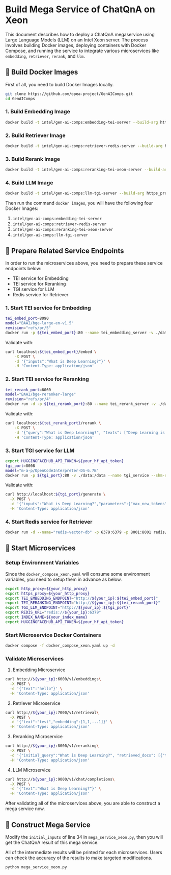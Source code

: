 # Build Mega Service of ChatQnA on Xeon

This document describes how to deploy a ChatQnA megaservice using Large Language Models (LLM) on an Intel Xeon server. The process involves building Docker images, deploying containers with Docker Compose, and running the service to integrate various microservices like `embedding`, `retriever`, `rerank`, and `llm`.

## 🚀 Build Docker Images

First of all, you need to build Docker Images locally.

```bash
git clone https://github.com/opea-project/GenAIComps.git
cd GenAIComps
```

### 1. Build Embedding Image

```bash
docker build -t intel/gen-ai-comps:embedding-tei-server --build-arg https_proxy=$https_proxy --build-arg http_proxy=$http_proxy -f comps/embeddings/docker/Dockerfile .
```

### 2. Build Retriever Image

```bash
docker build -t intel/gen-ai-comps:retriever-redis-server --build-arg https_proxy=$https_proxy --build-arg http_proxy=$http_proxy -f comps/retrievers/langchain/docker/Dockerfile .
```

### 3. Build Rerank Image

```bash
docker build -t intel/gen-ai-comps:reranking-tei-xeon-server --build-arg https_proxy=$https_proxy --build-arg http_proxy=$http_proxy -f comps/reranks/docker/Dockerfile .
```

### 4. Build LLM Image

```bash
docker build -t intel/gen-ai-comps:llm-tgi-server --build-arg https_proxy=$https_proxy --build-arg http_proxy=$http_proxy -f comps/llm/langchain/docker/Dockerfile .
```

Then run the command `docker images`, you will have the following four Docker Images:

1. `intel/gen-ai-comps:embedding-tei-server`
2. `intel/gen-ai-comps:retriever-redis-server`
3. `intel/gen-ai-comps:reranking-tei-xeon-server`
4. `intel/gen-ai-comps:llm-tgi-server`

## 🚀 Prepare Related Service Endpoints

In order to run the microservices above, you need to prepare these service endpoints below:

- TEI service for Embedding
- TEI service for Reranking
- TGI service for LLM
- Redis service for Retriever

### 1. Start TEI service for Embedding

```bash
tei_embed_port=8090
model="BAAI/bge-large-en-v1.5"
revision="refs/pr/5"
docker run -p ${tei_embed_port}:80 --name tei_embedding_server -v ./data:/data -e http_proxy=$http_proxy -e https_proxy=$https_proxy --pull always ghcr.io/huggingface/text-embeddings-inference:cpu-1.2 --model-id ${model} --revision ${revision}
```

Validate with:

```bash
curl localhost:${tei_embed_port}/embed \
    -X POST \
    -d '{"inputs":"What is Deep Learning?"}' \
    -H 'Content-Type: application/json'
```

### 2. Start TEI service for Reranking

```bash
tei_rerank_port=6060
model="BAAI/bge-reranker-large"
revision="refs/pr/4"
docker run -d -p ${tei_rerank_port}:80 --name tei_rerank_server -v ./data:/data -e http_proxy=$http_proxy -e https_proxy=$https_proxy --pull always ghcr.io/huggingface/text-embeddings-inference:cpu-1.2 --model-id ${model} --revision ${revision}
```

Validate with:

```bash
curl localhost:${tei_rerank_port}/rerank \
    -X POST \
    -d '{"query":"What is Deep Learning?", "texts": ["Deep Learning is not...", "Deep learning is..."]}' \
    -H 'Content-Type: application/json'
```

### 3. Start TGI service for LLM

```bash
export HUGGINGFACEHUB_API_TOKEN=${your_hf_api_token}
tgi_port=8008
model="m-a-p/OpenCodeInterpreter-DS-6.7B"
docker run -p ${tgi_port}:80 -v ./data:/data --name tgi_service --shm-size 1g ghcr.io/huggingface/text-generation-inference:1.4 --model-id ${model}
```

Validate with:

```bash
curl http://localhost:${tgi_port}/generate \
  -X POST \
  -d '{"inputs":"What is Deep Learning?","parameters":{"max_new_tokens":17, "do_sample": true}}' \
  -H 'Content-Type: application/json'
```

### 4. Start Redis service for Retriever

```bash
docker run -d --name="redis-vector-db" -p 6379:6379 -p 8001:8001 redis/redis-stack:7.2.0-v9
```

## 🚀 Start Microservices

### Setup Environment Variables

Since the `docker_compose_xeon.yaml` will consume some environment variables, you need to setup them in advance as below.

```bash
export http_proxy=${your_http_proxy}
export https_proxy=${your_http_proxy}
export TEI_EMBEDDING_ENDPOINT="http://${your_ip}:${tei_embed_port}"
export TEI_RERANKING_ENDPOINT="http://${your_ip}:${tei_rerank_port}"
export TGI_LLM_ENDPOINT="http://${your_ip}:${tgi_port}"
export REDIS_URL="redis://${your_ip}:6379"
export INDEX_NAME=${your_index_name}
export HUGGINGFACEHUB_API_TOKEN=${your_hf_api_token}
```

### Start Microservice Docker Containers

```bash
docker compose -f docker_compose_xeon.yaml up -d
```

### Validate Microservices

1. Embedding Microservice

```bash
curl http://${your_ip}:6000/v1/embeddings\
  -X POST \
  -d '{"text":"hello"}' \
  -H 'Content-Type: application/json'
```

2. Retriever Microservice

```bash
curl http://${your_ip}:7000/v1/retrieval\
  -X POST \
  -d '{"text":"test","embedding":[1,1,...1]}' \
  -H 'Content-Type: application/json'
```

3. Reranking Microservice

```bash
curl http://${your_ip}:8000/v1/reranking\
  -X POST \
  -d '{"initial_query":"What is Deep Learning?", "retrieved_docs": [{"text":"Deep Learning is not..."}, {"text":"Deep learning is..."}]}' \
  -H 'Content-Type: application/json'
```

4. LLM Microservice

```bash
curl http://${your_ip}:9000/v1/chat/completions\
  -X POST \
  -d '{"text":"What is Deep Learning?"}' \
  -H 'Content-Type: application/json'
```

After validating all of the microservices above, you are able to construct a mega service now.

## 🚀 Construct Mega Service

Modify the `initial_inputs` of line 34 in `mega_service_xeon.py`, then you will get the ChatQnA result of this mega service.

All of the intermediate results will be printed for each microservices. Users can check the accuracy of the results to make targeted modifications.

```bash
python mega_service_xeon.py
```
